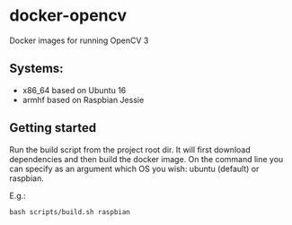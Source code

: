 # docker-opencv
Docker images for running OpenCV 3

## Systems:
- x86_64 based on Ubuntu 16
- armhf based on Raspbian Jessie

## Getting started
Run the build script from the project root dir. It will first download dependencies and then build the docker image. On the command line you can specify as an argument which OS you wish: ubuntu (default) or raspbian. 

E.g.:

    bash scripts/build.sh raspbian


